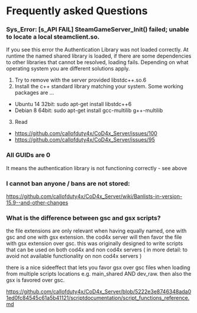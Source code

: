 # Frequently asked Questions

### Sys_Error: [s_API FAIL] SteamGameServer_Init() failed; unable to locate a local steamclient.so.

If you see this error the Authentication Library was not loaded correctly. At runtime the named shared library is loaded, if there are some dependencies to other libraries that cannot be resolved, loading fails. Depending on what operating system you are different solutions apply.

1) Try to remove with the server provided libstdc++.so.6
2) Install the c++ standard library matching your system.
Some working packages are ...
- Ubuntu 14 32bit: sudo apt-get install libstdc++6
-  Debian 8 64bit: sudo apt-get install gcc-multilib g++-multilib
3) Read
- https://github.com/callofduty4x/CoD4x_Server/issues/100
- https://github.com/callofduty4x/CoD4x_Server/issues/95

### All GUIDs are 0
It means the authentication library is not functioning correctly - see above

### I cannot ban anyone / bans are not stored:
https://github.com/callofduty4x/CoD4x_Server/wiki/Banlists-in-version-15.9--and-other-changes

### What is the difference between gsc and gsx scripts?
the file extensions are only relevant when having equally named, one with gsc and one with gsx extension. the cod4x server will then favor the file with gsx extension over gsc. this was originally designed to write scripts that can be used on both cod4x and non cod4x servers ( in more detail: to avoid not available functionality on non cod4x servers ) 

there is a nice sideeffect that lets you favor gsx over gsc files when loading from multiple scripts locations e.g. main_shared AND dev_raw. then also the gsx is favored over gsc. 

https://github.com/callofduty4x/CoD4x_Server/blob/5222e3e8746348ada01ed0fc84545c61a5b41121/scriptdocumentation/script_functions_reference.md
